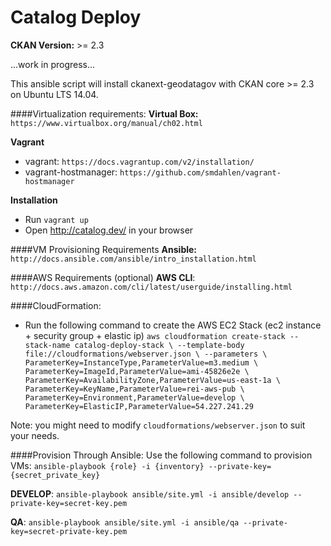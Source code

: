 Catalog Deploy
===============================

**CKAN Version:** >= 2.3

...work in progress...

This ansible script will install ckanext-geodatagov with CKAN core >= 2.3 on Ubuntu LTS 14.04. 

####Virtualization requirements:
**Virtual Box:** `https://www.virtualbox.org/manual/ch02.html`

**Vagrant** 
- vagrant: `https://docs.vagrantup.com/v2/installation/`
- vagrant-hostmanager: `https://github.com/smdahlen/vagrant-hostmanager`

**Installation**
 - Run `vagrant up`
 - Open http://catalog.dev/ in your browser

####VM Provisioning Requirements
**Ansible:**
`http://docs.ansible.com/ansible/intro_installation.html`

####AWS Requirements (optional)
**AWS CLI**: `http://docs.aws.amazon.com/cli/latest/userguide/installing.html`

####CloudFormation:
- Run the following command to create the AWS EC2 Stack (ec2 instance + security group + elastic ip)
`aws cloudformation create-stack --stack-name catalog-deploy-stack \
	--template-body file://cloudformations/webserver.json \
	--parameters \
		ParameterKey=InstanceType,ParameterValue=m3.medium \
		ParameterKey=ImageId,ParameterValue=ami-45826e2e \
		ParameterKey=AvailabilityZone,ParameterValue=us-east-1a \
		ParameterKey=KeyName,ParameterValue=rei-aws-pub \
		ParameterKey=Environment,ParameterValue=develop \
		ParameterKey=ElasticIP,ParameterValue=54.227.241.29`

Note: you might need to modify `cloudformations/webserver.json` to suit your needs.

####Provision Through Ansible:
Use the following command to provision VMs: `ansible-playbook {role} -i {inventory} --private-key={secret_private_key}`

**DEVELOP**: `ansible-playbook ansible/site.yml -i ansible/develop --private-key=secret-key.pem`

**QA**: `ansible-playbook ansible/site.yml -i ansible/qa --private-key=secret-private-key.pem`
